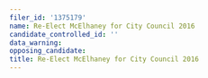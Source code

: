 ```yaml
---
filer_id: '1375179'
name: Re-Elect McElhaney for City Council 2016
candidate_controlled_id: ''
data_warning: 
opposing_candidate: 
title: Re-Elect McElhaney for City Council 2016
---
```

